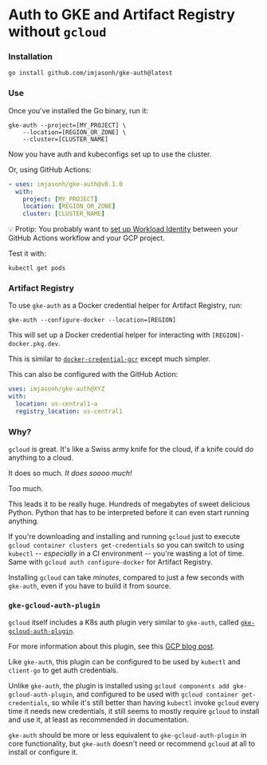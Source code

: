 # Auth to GKE and Artifact Registry without `gcloud`

### Installation

```
go install github.com/imjasonh/gke-auth@latest
```

### Use

Once you've installed the Go binary, run it:

```
gke-auth --project=[MY_PROJECT] \
    --location=[REGION_OR_ZONE] \
    --cluster=[CLUSTER_NAME]
```

Now you have auth and kubeconfigs set up to use the cluster.

Or, using GitHub Actions:

```yaml
- uses: imjasonh/gke-auth@v0.1.0
  with:
    project: [MY_PROJECT]
    location: [REGION_OR_ZONE]
    cluster: [CLUSTER_NAME]
```

:bulb: Protip: You probably want to [set up Workload Identity](https://github.com/google-github-actions/auth#usage) between your GitHub Actions workflow and your GCP project.

Test it with:

```
kubectl get pods
```

### Artifact Registry

To use `gke-auth` as a Docker credential helper for Artifact Registry, run:

```
gke-auth --configure-docker --location=[REGION]
```

This will set up a Docker credential helper for interacting with `[REGION]-docker.pkg.dev`.

This is similar to [`docker-credential-gcr`](https://github.com/GoogleCloudPlatform/docker-credential-gcr) except much simpler.

This can also be configured with the GitHub Action:

```yaml
uses: imjasonh/gke-auth@XYZ
with:
  location: us-central1-a
  registry_location: us-central1
```

### Why?

`gcloud` is great.
It's like a Swiss army knife for the cloud, if a knife could do anything to a cloud.

It does so much.
_It does soooo much!_

Too much.

This leads it to be really huge.
Hundreds of megabytes of sweet delicious Python.
Python that has to be interpreted before it can even start running anything.

If you're downloading and installing and running `gcloud` just to execute `gcloud container clusters get-credentials` so you can switch to using `kubectl` -- _especially_ in a CI environment -- you're wasting a lot of time. Same with `gcloud auth configure-docker` for Artifact Registry.

Installing `gcloud` can take _minutes_, compared to just a few seconds with `gke-auth`, even if you have to build it from source.

### `gke-gcloud-auth-plugin`

`gcloud` itself includes a K8s auth plugin very similar to `gke-auth`, called [`gke-gcloud-auth-plugin`](https://github.com/kubernetes/cloud-provider-gcp/tree/master/cmd/gke-gcloud-auth-plugin).

For more information about this plugin, see this [GCP blog post](https://cloud.google.com/blog/products/containers-kubernetes/kubectl-auth-changes-in-gke).

Like `gke-auth`, this plugin can be configured to be used by `kubectl` and `client-go` to get auth credentials.

Unlike `gke-auth`, the plugin is installed using `gcloud components add gke-gcloud-auth-plugin`, and configured to be used with `gcloud container get-credentials`, so while it's still better than having `kubectl` invoke `gcloud` every time it needs new credentials, it still seems to mostly require `gcloud` to install and use it, at least as recommended in documentation.

`gke-auth` should be more or less equivalent to `gke-gcloud-auth-plugin` in core functionality, but `gke-auth` doesn't need or recommend `gcloud` at all to install or configure it.
